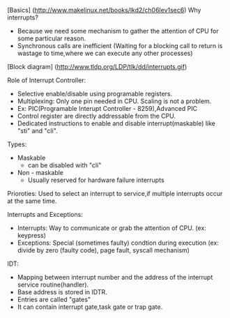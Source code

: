 [Basics] (http://www.makelinux.net/books/lkd2/ch06lev1sec6)
Why interrupts?
  * Because we need some mechanism to gather the attention of CPU for some particular reason.
  * Synchronous calls are inefficient (Waiting for a blocking call to return is wastage to time,where we can execute any other processes)

[Block diagram] (http://www.tldp.org/LDP/tlk/dd/interrupts.gif)

Role of Interrupt Controller:
* Selective enable/disable using programable registers.
* Multiplexing: Only one pin needed in CPU. Scaling is not a problem.
* Ex: PIC(Programable Interupt Controller - 8259),Advanced PIC
* Control register are directly addressable from the CPU.
* Dedicated instructions to enable and disable interrupt(maskable) like "sti" and "cli".

Types:
* Maskable
  * can be disabled with "cli"
* Non - maskable
  * Usually reserved for hardware failure interrupts
  
Prioroties:
Used to select an interrupt to service,if multiple interrupts occur at the same time.

Interrupts and Exceptions:
* Interrupts: Way to communicate or grab the attention of CPU. (ex: keypress)
* Exceptions: Special (sometimes faulty) condtion during execution (ex: divide by zero (faulty code), page fault, syscall mechanism)

IDT:
* Mapping between interrupt number and the address of the interrupt service routine(handler).
* Base address is stored in IDTR.
* Entries are called "gates"
* It can contain interrupt gate,task gate or trap gate.

